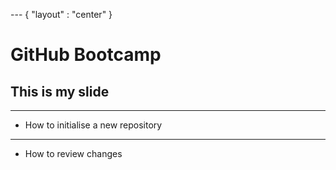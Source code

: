 --- { "layout" : "center" }
# GitHub Bootcamp

## This is my slide

---

- How to initialise a new repository

---

- How to review changes
